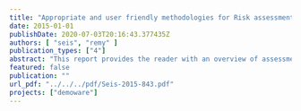 ```yaml
---
title: "Appropriate and user friendly methodologies for Risk assessment, Life Cycle Assessment, and Water Footprinting (D3.1)"
date: 2015-01-01
publishDate: 2020-07-03T20:16:43.377435Z
authors: [ "seis", "remy" ]
publication_types: ["4"]
abstract: "This report provides the reader with an overview of assessment methodologies used within DEMOWARE and the specific features when using QMRA, QCRA, LCA, and WFP approach for the assessment of water reuse systems. For the actual application of LCA and water footprint databases and assessment software is needed. Therefore, three complementing goals shall be achieved: (i) to provide practitioners with the principles, methods and limitations of QMRA, QCRA, LCA and WFP (ii) to provide LCA, WFP, RA practitioners with additional information when using the respective method for the assessment of water reuse systems. For QMRA a summary of guidelines and default values is collected from different guidelines documents (WHO, Australia, US-EPA), which allow a first simplified and thus user friendly risk estimate."
featured: false
publication: ""
url_pdf: "../../../pdf/Seis-2015-843.pdf"
projects: ["demoware"]
---
```


